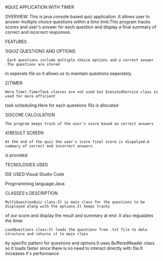 #QUIZ APPLICATION WITH TIMER

OVERVIEW: 
     This is java console based quiz application .It allows user to answer multiple choice questions within a time
limit.This program tracks scores and user's answer for each question and display a final summary of correct
and incorrect responses.

FEATURES

1)QUIZ QUESTIONS AND OPTIONS

     Each questions include multiple choice options and a correct answer .The questions are stored
in seperate file so it allows us to maintain questions seperately.

2)TIMER

    Here Timer,TimerTask classes are not used but ExecutedService class is used for more efficient 
task scheduling.Here for each questions 10s is allocated

3)SCORE CALCULATION

    The program keeps track of the user's score based on correct answers

4)RESULT SCREEN

    At the end of the quiz the user's score final score is dispalyed.A summary of correct and incorrect answers
is provided

TECNOLOGIES USED

IDE USED:Visual Studio Code

Progrramming language:Java

CLASSES's DESCRIPTION

    MultiQuestionQuiz class:It is main class for the questions to be displayed along with the options.It keeps tracks
of our score and display the result and summary at end .It also regualates the timer
 
    LoadQuestions class:It loads the questions from .txt file to data structure and returns it to main class
by specific pattern for questions and options.It uses BufferedReader class so it loads faster since there is 
no need to interact directly with file.It increases it's performance
      

